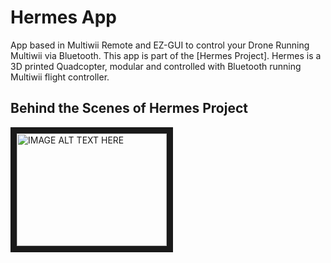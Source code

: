 # Hermes App
App based in Multiwii Remote and EZ-GUI to control your Drone Running Multiwii via Bluetooth.
This app is part of the [Hermes Project]. Hermes is a 3D printed Quadcopter, modular and controlled with Bluetooth running Multiwii flight controller.

## Behind the Scenes of Hermes Project

<a href="http://www.youtube.com/watch?feature=player_embedded&v=jO2ecDT6Vgw
" target="_blank"><img src="http://img.youtube.com/vi/jO2ecDT6Vgw/0.jpg"
alt="IMAGE ALT TEXT HERE" width="240" height="180" border="10" /></a>
